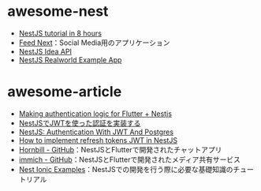 # awesome-nest

* [NestJS tutorial in 8 hours](https://www.youtube.com/watch?v=fuskkKOiU5E)
* [Feed Next](https://github.com/ozkanonur/feednext)：Social Media用のアプリケーション
* [NestJS Idea API](https://github.com/kelvin-mai/nest-ideas-api)
* [NestJS Realworld Example App](https://github.com/lujakob/nestjs-realworld-example-app)

# awesome-article

* [Making authentication logic for Flutter + Nestjs](https://djkooks.github.io/authentication-with-flutter-nestjs)
* [NestJSでJWTを使った認証を実装する](https://zenn.dev/uttk/articles/9095a28be1bf5d)
* [NestJS: Authentication With JWT And Postgres](https://betterprogramming.pub/nestjs-authentication-with-jwt-and-postgres-50de6341f490)
* [How to implement refresh tokens JWT in NestJS](https://webera.blog/how-to-implement-refresh-tokens-jwt-in-nestjs-b8093c5642a9)
* [Hornbill - GitHub](https://github.com/NikhilCodes/Hornbill)：NestJSとFlutterで開発されたチャットアプリ
* [immich - GitHub](https://github.com/alextran1502/immich)：NestJSとFlutterで開発されたメディア共有サービス
* [Nest Ionic Examples](https://nest-ionic-examples.github.io/)：NestJSでの開発を行う際に必要な基礎知識のチュートリアル